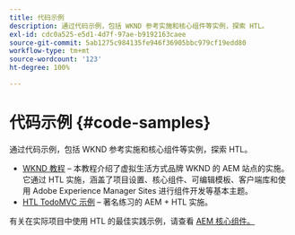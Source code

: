 ```yaml
---
title: 代码示例
description: 通过代码示例，包括 WKND 参考实施和核心组件等实例，探索 HTL。
exl-id: cdc0a525-e5d1-4d7f-97ae-b9192163caee
source-git-commit: 5ab1275c984135fe946f36905bbc979cf19edd80
workflow-type: tm+mt
source-wordcount: '123'
ht-degree: 100%

---
```



# 代码示例 {#code-samples}

通过代码示例，包括 WKND 参考实施和核心组件等实例，探索 HTL。

* [WKND 教程](https://experienceleague.adobe.com/docs/experience-manager-learn/getting-started-wknd-tutorial-develop/overview.html?lang=zh-Hans) – 本教程介绍了虚拟生活方式品牌 WKND 的 AEM 站点的实施。 它通过 HTL 实施，涵盖了项目设置、核心组件、可编辑模板、客户端库和使用 Adobe Experience Manager Sites 进行组件开发等基本主题。
* [HTL TodoMVC 示例](https://github.com/Adobe-Marketing-Cloud/aem-sightly-sample-todomvc) – 著名练习的 AEM + HTL 实施。

有关在实际项目中使用 HTL 的最佳实践示例，请查看 [AEM 核心组件。](https://experienceleague.adobe.com/docs/experience-manager-core-components/using/introduction.html?lang=zh-Hans)

